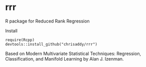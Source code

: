 # rrr
R package for Reduced Rank Regression

Install

```{r}
require(Rcpp)
devtools::install_github("chrisaddy/rrr")
```

Based on Modern Multivariate Statistical Techniques: Regression, Classification, and Manifold Learning by Alan J. Izenman.
